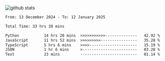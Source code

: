 
![github stats](https://github-readme-stats.vercel.app/api?username=realmahd1&show_icons=true&theme=codeSTACKr&hide_rank=true&count_private=true)

<!--START_SECTION:waka-->

```txt
From: 13 December 2024 - To: 12 January 2025

Total Time: 33 hrs 38 mins

Python           14 hrs 26 mins  >>>>>>>>>>>--------------   42.92 %
JavaScript       11 hrs 52 mins  >>>>>>>>>----------------   35.28 %
TypeScript       5 hrs 6 mins    >>>>---------------------   15.19 %
JSON             1 hr 6 mins     >------------------------   03.28 %
Text             23 mins         -------------------------   01.14 %
```

<!--END_SECTION:waka-->
